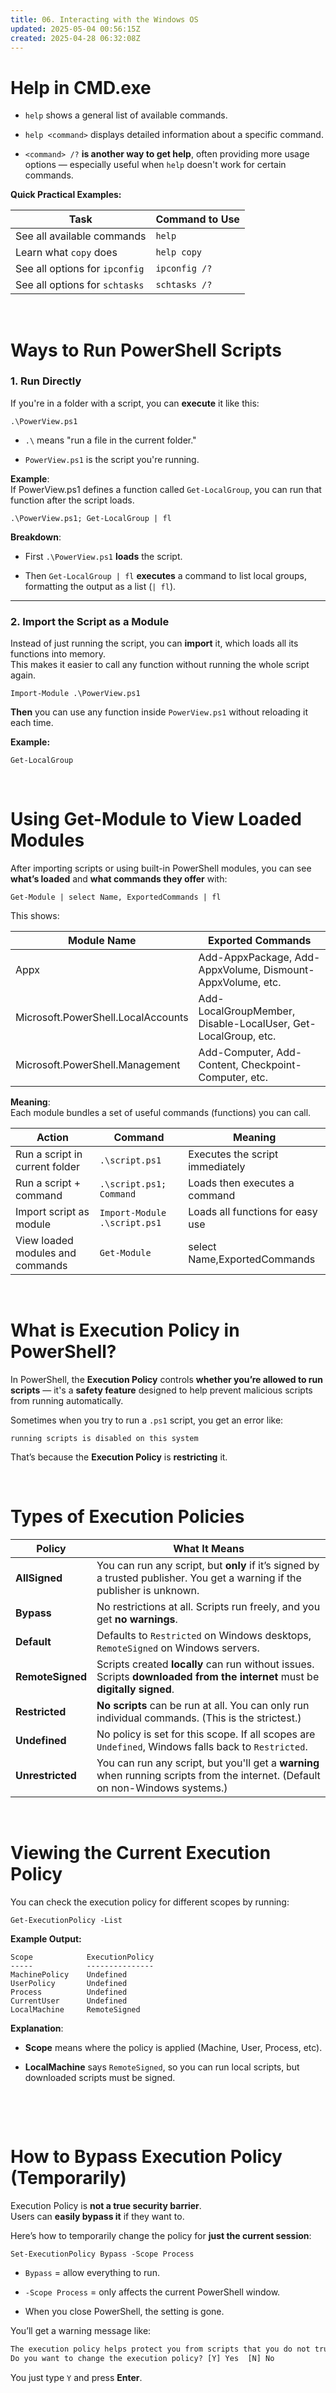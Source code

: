 ```yaml
---
title: 06. Interacting with the Windows OS
updated: 2025-05-04 00:56:15Z
created: 2025-04-28 06:32:08Z
---
```


# **Help in CMD.exe**

- `help` shows a general list of available commands.
    
- `help <command>` displays detailed information about a specific command.
    
- `<command> /?` **is another way to get help**, often providing more usage options — especially useful when `help` doesn't work for certain commands.
    

**Quick Practical Examples:**

| Task | Command to Use |
| --- | --- |
| See all available commands | `help` |
| Learn what `copy` does | `help copy` |
| See all options for `ipconfig` | `ipconfig /?` |
| See all options for `schtasks` | `schtasks /?` |

&nbsp;

# **Ways to Run PowerShell Scripts**

### 1\. Run Directly

If you're in a folder with a script, you can **execute** it like this:

`.\PowerView.ps1`

- `.\` means "run a file in the current folder."
    
- `PowerView.ps1` is the script you're running.
    

**Example**:  
If PowerView.ps1 defines a function called `Get-LocalGroup`, you can run that function after the script loads.

`.\PowerView.ps1; Get-LocalGroup | fl`

**Breakdown**:

- First `.\PowerView.ps1` **loads** the script.
    
- Then `Get-LocalGroup | fl` **executes** a command to list local groups, formatting the output as a list (`| fl`).
    

* * *

### 2\. Import the Script as a Module

Instead of just running the script, you can **import** it, which loads all its functions into memory.  
This makes it easier to call any function without running the whole script again.

`Import-Module .\PowerView.ps1`

**Then** you can use any function inside `PowerView.ps1` without reloading it each time.

**Example:**

`Get-LocalGroup`

&nbsp;

# **Using Get-Module to View Loaded Modules**

After importing scripts or using built-in PowerShell modules, you can see **what’s loaded** and **what commands they offer** with:

`Get-Module | select Name, ExportedCommands | fl`

This shows:

| **Module Name** | **Exported Commands** |
| --- | --- |
| Appx | Add-AppxPackage, Add-AppxVolume, Dismount-AppxVolume, etc. |
| Microsoft.PowerShell.LocalAccounts | Add-LocalGroupMember, Disable-LocalUser, Get-LocalGroup, etc. |
| Microsoft.PowerShell.Management | Add-Computer, Add-Content, Checkpoint-Computer, etc. |

**Meaning**:  
Each module bundles a set of useful commands (functions) you can call.

| **Action** | **Command** | **Meaning** |
| --- | --- | --- |
| Run a script in current folder | `.\script.ps1` | Executes the script immediately |
| Run a script + command | `.\script.ps1; Command` | Loads then executes a command |
| Import script as module | `Import-Module .\script.ps1` | Loads all functions for easy use |
| View loaded modules and commands | `Get-Module` | select Name,ExportedCommands |

&nbsp;

# **What is Execution Policy in PowerShell?**

In PowerShell, the **Execution Policy** controls **whether you’re allowed to run scripts** — it's a **safety feature** designed to help prevent malicious scripts from running automatically.

Sometimes when you try to run a `.ps1` script, you get an error like:

`running scripts is disabled on this system`

That’s because the **Execution Policy** is **restricting** it.

&nbsp;

# **Types of Execution Policies**

| **Policy** | **What It Means** |
| --- | --- |
| **AllSigned** | You can run any script, but **only** if it’s signed by a trusted publisher. You get a warning if the publisher is unknown. |
| **Bypass** | No restrictions at all. Scripts run freely, and you get **no warnings**. |
| **Default** | Defaults to `Restricted` on Windows desktops, `RemoteSigned` on Windows servers. |
| **RemoteSigned** | Scripts created **locally** can run without issues. Scripts **downloaded from the internet** must be **digitally signed**. |
| **Restricted** | **No scripts** can be run at all. You can only run individual commands. (This is the strictest.) |
| **Undefined** | No policy is set for this scope. If all scopes are `Undefined`, Windows falls back to `Restricted`. |
| **Unrestricted** | You can run any script, but you'll get a **warning** when running scripts from the internet. (Default on non-Windows systems.) |

&nbsp;

# **Viewing the Current Execution Policy**

You can check the execution policy for different scopes by running:

`Get-ExecutionPolicy -List`

**Example Output:**

```
Scope            ExecutionPolicy
-----            ---------------
MachinePolicy    Undefined
UserPolicy       Undefined
Process          Undefined
CurrentUser      Undefined
LocalMachine     RemoteSigned

```

**Explanation**:

- **Scope** means where the policy is applied (Machine, User, Process, etc).
    
- **LocalMachine** says `RemoteSigned`, so you can run local scripts, but downloaded scripts must be signed.
    

&nbsp;

&nbsp;

# **How to Bypass Execution Policy (Temporarily)**

Execution Policy is **not a true security barrier**.  
Users can **easily bypass it** if they want to.

Here’s how to temporarily change the policy for **just the current session**:

`Set-ExecutionPolicy Bypass -Scope Process`

- `Bypass` = allow everything to run.
    
- `-Scope Process` = only affects the current PowerShell window.
    
- When you close PowerShell, the setting is gone.
    

You’ll get a warning message like:

```txt
The execution policy helps protect you from scripts that you do not trust...
Do you want to change the execution policy? [Y] Yes  [N] No

```

You just type `Y` and press **Enter**.